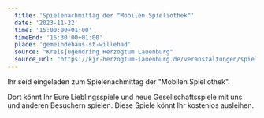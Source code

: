 ```yaml
---
  title: 'Spielenachmittag der "Mobilen Spieliothek"'
  date: '2023-11-22'
  time: '15:00:00+01:00'
  timeEnd: '16:30:00+01:00'
  place: 'gemeindehaus-st-willehad'
  source: "Kreisjugendring Herzogtum Lauenburg"
  source_url: "https://kjr-herzogtum-lauenburg.de/veranstaltungen/spieliothek/"
---
```


Ihr seid eingeladen zum Spielenachmittag der "Mobilen Spieliothek".

Dort könnt Ihr Eure Lieblingsspiele und neue Gesellschaftsspiele mit uns und anderen Besuchern spielen.
Diese Spiele könnt Ihr kostenlos ausleihen.
